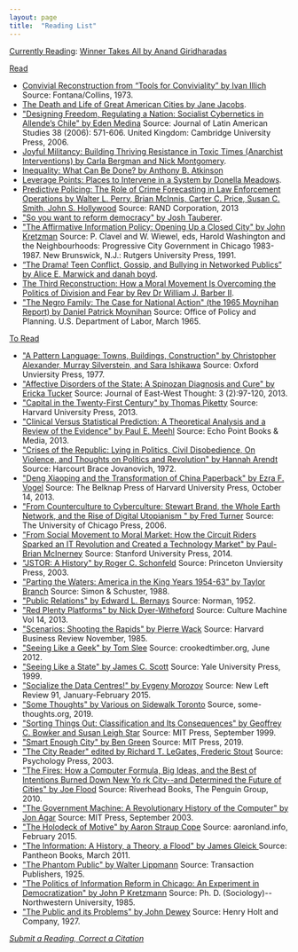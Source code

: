 ```yaml
---
layout: page
title:  "Reading List"
---
```


<u>Currently Reading</u>: 
[Winner Takes All by Anand Giridharadas](https://bookshop.org/books/winners-take-all-the-elite-charade-of-changing-the-world/9781101972670)

<u>Read</u>
* [Convivial Reconstruction from “Tools for Conviviality” by Ivan Illich](http://civictechbook.club/convivial-reconstruction) Source: Fontana/Collins, 1973.
* [The Death and Life of Great American Cities by Jane Jacobs](http://www.petkovstudio.com/bg/wp-content/uploads/2017/03/The-Death-and-Life-of-Great-American-Cities_Jane-Jacobs-Complete-book.pdf).
* ["Designing Freedom, Regulating a Nation: Socialist Cybernetics in Allende’s Chile"  by Eden Medina](http://www.informatics.indiana.edu/edenm/EdenMedinaJLASAugust2006.pdf) Source: Journal of Latin American Studies 38 (2006): 571-606. United Kingdom: Cambridge University Press, 2006.
* [Joyful Militancy: Building Thriving Resistance in Toxic Times (Anarchist Interventions) by Carla Bergman and Nick Montgomery](https://www.amazon.com/Joyful-Militancy-Resistance-Anarchist-Interventions/dp/1849352887).
* [Inequality: What Can Be Done? by Anthony B. Atkinson](https://www.amazon.com/dp/B00WQRFC30/ref=dp-kindle-redirect?_encoding=UTF8&btkr=1)
* [Leverage Points: Places to Intervene in a System by Donella Meadows](http://donellameadows.org/archives/leverage-points-places-to-intervene-in-a-system/). 
* [Predictive Policing: The Role of Crime Forecasting in Law Enforcement Operations by Walter L. Perry, Brian McInnis, Carter C. Price, Susan C. Smith, John S. Hollywood](https://www.rand.org/content/dam/rand/pubs/research_reports/RR200/RR233/RAND_RR233.pdf) Source: RAND Corporation, 2013
* ["So you want to reform democracy" by Josh Tauberer](https://medium.com/@joshuatauberer/so-you-want-to-reform-democracy-7f3b1ef10597#.qh36p8m0c).
* ["The Affirmative Information Policy: Opening Up a Closed City" by John Kretzman](http://civictechbook.club/affirmativeinformationpolicy) Source: P. Clavel and W. Wiewel, eds, Harold Washington and the Neighbourhoods: Progressive City Government in Chicago 1983-1987. New Brunswick, N.J.: Rutgers University Press, 1991.
* [“The Drama! Teen Conflict, Gossip, and Bullying in Networked Publics” by Alice E. Marwick and danah boyd](http://papers.ssrn.com/sol3/papers.cfm?abstract_id=1926349).
* [The Third Reconstruction: How a Moral Movement Is Overcoming the Politics of Division and Fear by Rev Dr William J. Barber II](https://www.amazon.com/dp/B00WCY4YK4/ref=dp-kindle-redirect?_encoding=UTF8&btkr=1).
* ["The Negro Family: The Case for National Action" (the 1965 Moynihan Report) by Daniel Patrick Moynihan](https://web.stanford.edu/~mrosenfe/Moynihan%27s%20The%20Negro%20Family.pdf) Source: Office of Policy and Planning. U.S. Department of Labor, March 1965.

<u>To Read</u>
* ["A Pattern Language: Towns, Buildings, Construction" by Christopher Alexander, Murray Silverstein, and Sara Ishikawa](https://en.wikipedia.org/wiki/A_Pattern_Language) Source: Oxford Unviersity Press, 1977.
* ["Affective Disorders of the State: A Spinozan Diagnosis and Cure" by Ericka Tucker](http://www.cpp.edu/~jet/Documents/JET/Jet7/Tucker97-119.pdf) Source: Journal of East-West Thought: 3 (2):97-120, 2013.
* ["Capital in the Twenty-First Century" by Thomas Piketty](https://en.wikipedia.org/wiki/Capital_in_the_Twenty-First_Century) Source: Harvard University Press, 2013. 
* ["Clinical Versus Statistical Prediction: A Theoretical Analysis and a Review of the Evidence" by Paul E. Meehl](http://www.amazon.com/Clinical-Versus-Statistical-Prediction-Theoretical/dp/0963878492) Source: Echo Point Books & Media, 2013. 
* ["Crises of the Republic: Lying in Politics, Civil Disobedience, On Violence, and Thoughts on Politics and Revolution" by Hannah Arendt]() Source: Harcourt Brace Jovanovich, 1972.
* ["Deng Xiaoping and the Transformation of China Paperback" by Ezra F. Vogel](http://www.amazon.com/Deng-Xiaoping-Transformation-China-Vogel/dp/0674725867) Source: The Belknap Press of Harvard University Press, October 14, 2013. 
* ["From Counterculture to Cyberculture: Stewart Brand, the Whole Earth Network, and the Rise of Digital Utopianism " by Fred Turner](http://www.press.uchicago.edu/ucp/books/book/chicago/F/bo3773600.html) Source: The University of Chicago Press, 2006.
* ["From Social Movement to Moral Market: How the Circuit Riders Sparked an IT Revolution and Created a Technology Market" by Paul-Brian McInerney](http://www.sup.org/books/title/?id=11113) Source: Stanford University Press, 2014.
* ["JSTOR: A History" by Roger C. Schonfeld](http://press.princeton.edu/titles/7678.html) Source: Princeton Unviersity Press, 2003.
* ["Parting the Waters: America in the King Years 1954-63" by Taylor Branch](https://en.wikipedia.org/wiki/America_in_the_King_Years) Source: Simon & Schuster, 1988.
* ["Public Relations" by Edward L. Bernays](http://www.amazon.com/Public-Relations-Edward-L-Bernays/dp/0806114576) Source: Norman, 1952.
* ["Red Plenty Platforms" by Nick Dyer-Witheford](http://www.culturemachine.net/index.php/cm/article/view/511/526) Source: Culture Machine Vol 14, 2013.
* ["Scenarios: Shooting the Rapids" by Pierre Wack](https://hbr.org/1985/11/scenarios-shooting-the-rapids/ar/1) Source: Harvard Business Review November, 1985.
* ["Seeing Like a Geek" by Tom Slee](http://crookedtimber.org/2012/06/25/seeing-like-a-geek/) Source: crookedtimber.org, June 2012. 
* ["Seeing Like a State" by James C. Scott](http://yalepress.yale.edu/book.asp?isbn=9780300078152) Source: Yale University Press, 1999.
* ["Socialize the Data Centres!" by Evgeny Morozov](http://newleftreview.org/II/91/evgeny-morozov-socialize-the-data-centres) Source: New Left Review 91, January-February 2015.
* ["Some Thoughts" by Various on Sidewalk Toronto](https://some-thoughts.org/) Source, some-thoughts.org, 2019.
* ["Sorting Things Out: Classification and Its Consequences" by Geoffrey C. Bowker and Susan Leigh Star](https://mitpress.mit.edu/books/sorting-things-out) Source: MIT Press, September 1999.  
* ["Smart Enough City" by Ben Green](https://smartenoughcity.mitpress.mit.edu/) Source: MIT Press, 2019.
* ["The City Reader" edited by Richard T. LeGates, Frederic Stout](https://books.google.com/books/about/The_City_Reader.html?id=xIBkX8edoewC) Source: Psychology Press, 2003.
* ["The Fires: How a Computer Formula, Big Ideas, and the Best of Intentions Burned Down New Yo rk City--and Determined the Future of Cities" by Joe Flood](http://joe-flood.com/aboutthefires/) Source: Riverhead Books, The Penguin Group, 2010. 
* ["The Government Machine: A Revolutionary History of the Computer" by Jon Agar](https://mitpress.mit.edu/books/government-machine) Source: MIT Press, September 2003.  
* ["The Holodeck of Motive" by Aaron Straup Cope](http://www.aaronland.info/weblog/2015/02/24/effort/) Source: aaronland.info, February 2015.
* ["The Information: A History, a Theory, a Flood" by James Gleick ](https://en.wikipedia.org/wiki/The_Information:_A_History,_a_Theory,_a_Flood) Source: Pantheon Books, March 2011. 
* ["The Phantom Public" by Walter Lippmann](https://en.wikipedia.org/wiki/The_Phantom_Public) Source: Transaction Publishers, 1925.
* ["The Politics of Information Reform in Chicago: An Experiment in Democratization" by John P Kretzmann](https://www.worldcat.org/title/politics-of-information-reform-in-chicago-an-experiment-in-democratization/oclc/14881489) Source: Ph. D. (Sociology)--Northwestern University, 1985.
* ["The Public and its Problems" by John Dewey](https://en.wikipedia.org/wiki/The_Public_and_its_Problems) Source: Henry Holt and Company, 1927.

_[Submit a Reading, Correct a Citation](https://github.com/rebeccawilliams/bookclub/blob/gh-pages/readinglist.md)_
